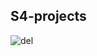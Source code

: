 ## S4-projects

![del](https://user-images.githubusercontent.com/96950933/216551396-58ffa498-0148-4a61-97ac-74aaeb0bd115.png)
